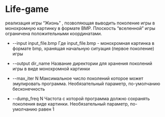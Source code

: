 # Life-game
реализация игры “Жизнь” , позволяющая выводить поколение игры в монохромную картинку в формате BMP. Плоскость
“вселенной” игры ограничена положительными координатами.

* --input input_file.bmp
Где input_file.bmp - монохромная картинка в формате bmp,
хранящая начальную ситуация (первое поколение) игры

* --output dir_name
Название директории для хранения поколений игры в виде
монохромной картинки

* --max_iter N
Максимальное число поколений которое может эмулировать
программа. Необязательный параметр, по-умолчанию бесконечность

* --dump_freq N
Частота с которой программа должно сохранять поколения виде
картинки. Необязательный параметр, по-умолчанию равен 1
